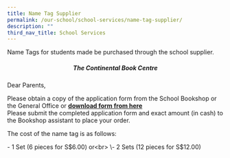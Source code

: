 ```yaml
---
title: Name Tag Supplier
permalink: /our-school/school-services/name-tag-supplier/
description: ""
third_nav_title: School Services
---
```

Name Tags for students made be purchased through the school supplier.  
  
<h5 style="text-align:center;">The Continental Book Centre</h5>
  
Dear Parents,  
  

Please obtain a copy of the application form from the School Bookshop or the General Office or **[download form from here](/files/School%20Name%20Tag%20Ordering%20Form.pdf)**<br>
Please submit the completed application form and exact amount (in cash) to the Bookshop assistant to place your order.

  

The cost of the name tag is as follows:

\- 1 Set (6 pieces for S$6.00) or<br>
\- 2 Sets (12 pieces for S$12.00)
